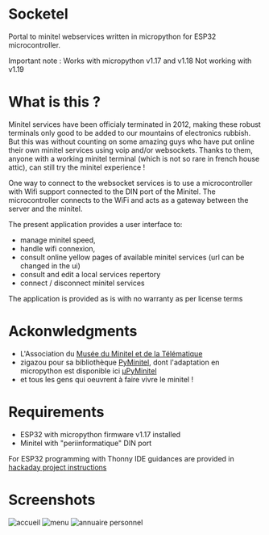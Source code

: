 # Socketel

Portal to minitel webservices written in micropython for ESP32 microcontroller.

Important note :
Works with micropython v1.17 and v1.18
Not working with v1.19

# What is this ?

Minitel services have been officialy terminated in 2012, making these robust terminals only good to be added to our mountains of electronics rubbish. But this was without counting on some amazing guys who have put online their own minitel services using voip and/or websockets. Thanks to them, anyone with a working minitel terminal (which is not so rare in french house attic), can still try the minitel experience !

One way to connect to the websocket services is to use a microcontroller with Wifi support connected to the DIN port of the Minitel. The microcontroller connects to the WiFi and acts as a gateway between the server and the minitel.

The present application provides a user interface to:
* manage minitel speed, 
* handle wifi connexion,
* consult online yellow pages of available minitel services (url can be changed in the ui)
* consult and edit a local services repertory
* connect / disconnect minitel services

The application is provided as is with no warranty as per license terms

# Ackonwledgments

* L'Association du [Musée du Minitel et de la Télématique](https://www.museeminitel.fr/)
* zigazou pour sa bibliothèque [PyMinitel](https://github.com/Zigazou/PyMinitel), dont l'adaptation en micropython est disponible ici [µPyMinitel](https://github.com/iodeo/Minitel-ESP32/tree/main/upython/uPyMinitel)
* et tous les gens qui oeuvrent à faire vivre le minitel !

# Requirements

* ESP32 with micropython firmware v1.17 installed
* Minitel with "periinformatique" DIN port

For ESP32 programming with Thonny IDE guidances are provided in [hackaday project instructions](https://hackaday.io/project/180473/instructions)

# Screenshots 

![accueil](https://raw.githubusercontent.com/iodeo/Socketel/main/screenshots/socketel_accueil.jpg)
![menu](https://raw.githubusercontent.com/iodeo/Socketel/main/screenshots/socketel_menu.jpg)
![annuaire personnel](https://raw.githubusercontent.com/iodeo/Socketel/main/screenshots/socketel_annu.jpg)

